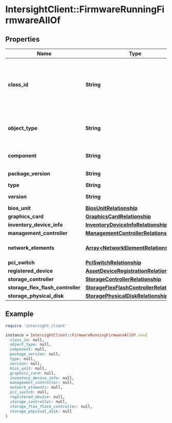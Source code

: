 # IntersightClient::FirmwareRunningFirmwareAllOf

## Properties

| Name | Type | Description | Notes |
| ---- | ---- | ----------- | ----- |
| **class_id** | **String** | The fully-qualified name of the instantiated, concrete type. This property is used as a discriminator to identify the type of the payload when marshaling and unmarshaling data. | [default to &#39;firmware.RunningFirmware&#39;] |
| **object_type** | **String** | The fully-qualified name of the instantiated, concrete type. The value should be the same as the &#39;ClassId&#39; property. | [default to &#39;firmware.RunningFirmware&#39;] |
| **component** | **String** | Kind of the firmware - boot-booloader/system/kernel. | [optional][readonly] |
| **package_version** | **String** | Package version which the firmware belongs to. | [optional][readonly] |
| **type** | **String** | The type of the firmware. | [optional][readonly] |
| **version** | **String** | The version of the firmware. | [optional][readonly] |
| **bios_unit** | [**BiosUnitRelationship**](BiosUnitRelationship.md) |  | [optional] |
| **graphics_card** | [**GraphicsCardRelationship**](GraphicsCardRelationship.md) |  | [optional] |
| **inventory_device_info** | [**InventoryDeviceInfoRelationship**](InventoryDeviceInfoRelationship.md) |  | [optional] |
| **management_controller** | [**ManagementControllerRelationship**](ManagementControllerRelationship.md) |  | [optional] |
| **network_elements** | [**Array&lt;NetworkElementRelationship&gt;**](NetworkElementRelationship.md) | An array of relationships to networkElement resources. | [optional] |
| **pci_switch** | [**PciSwitchRelationship**](PciSwitchRelationship.md) |  | [optional] |
| **registered_device** | [**AssetDeviceRegistrationRelationship**](AssetDeviceRegistrationRelationship.md) |  | [optional] |
| **storage_controller** | [**StorageControllerRelationship**](StorageControllerRelationship.md) |  | [optional] |
| **storage_flex_flash_controller** | [**StorageFlexFlashControllerRelationship**](StorageFlexFlashControllerRelationship.md) |  | [optional] |
| **storage_physical_disk** | [**StoragePhysicalDiskRelationship**](StoragePhysicalDiskRelationship.md) |  | [optional] |

## Example

```ruby
require 'intersight_client'

instance = IntersightClient::FirmwareRunningFirmwareAllOf.new(
  class_id: null,
  object_type: null,
  component: null,
  package_version: null,
  type: null,
  version: null,
  bios_unit: null,
  graphics_card: null,
  inventory_device_info: null,
  management_controller: null,
  network_elements: null,
  pci_switch: null,
  registered_device: null,
  storage_controller: null,
  storage_flex_flash_controller: null,
  storage_physical_disk: null
)
```

